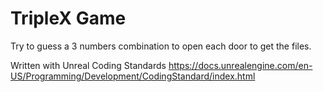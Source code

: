 # TripleX Game

Try to guess a 3 numbers combination to open each door to get the files.

Written with Unreal Coding Standards
https://docs.unrealengine.com/en-US/Programming/Development/CodingStandard/index.html

